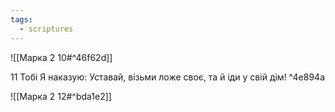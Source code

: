 ```yaml
---
tags:
  - scriptures
---
```


![[Марка 2 10#^46f62d]]

11 Тобі Я наказую: Уставай, візьми ложе своє, та й іди у свій дім! ^4e894a

![[Марка 2 12#^bda1e2]]